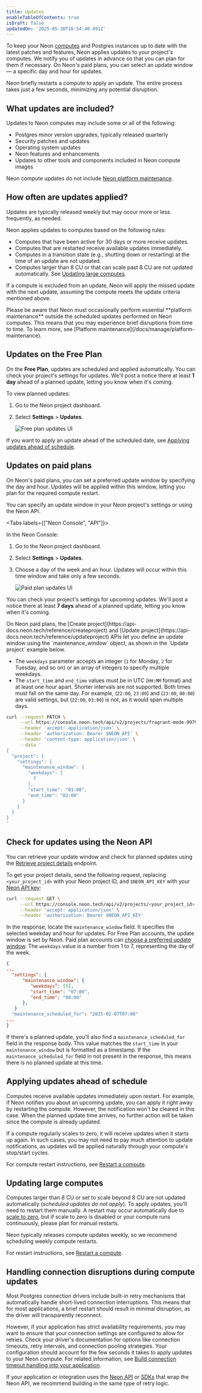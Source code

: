 ```yaml
---
title: Updates
enableTableOfContents: true
isDraft: false
updatedOn: '2025-05-30T16:54:40.491Z'
---
```


To keep your Neon [computes](/docs/reference/glossary#compute) and Postgres instances up to date with the latest patches and features, Neon applies updates to your project's computes. We notify you of updates in advance so that you can plan for them if necessary. On Neon's paid plans, you can select an update window — a specific day and hour for updates.

Neon briefly restarts a compute to apply an update. The entire process takes just a few seconds, minimizing any potential disruption.

## What updates are included?

Updates to Neon computes may include some or all of the following:

- Postgres minor version upgrades, typically released quarterly
- Security patches and updates
- Operating system updates
- Neon features and enhancements
- Updates to other tools and components included in Neon compute images

Neon compute updates do not include [Neon platform maintenance](/docs/manage/platform-maintenance).

## How often are updates applied?

Updates are typically released weekly but may occur more or less frequently, as needed.

Neon applies updates to computes based on the following rules:

- Computes that have been active for 30 days or more receive updates.
- Computes that are restarted receive available updates immediately.
- Computes in a transition state (e.g., shutting down or restarting) at the time of an update are not updated.
- Computes larger than 8 CU or that can scale past 8 CU are not updated automatically. See [Updating large computes](#updating-large-computes).

If a compute is excluded from an update, Neon will apply the missed update with the next update, assuming the compute meets the update criteria mentioned above.

<Admonition type="important" title="updates outside of scheduled update windows">
Please be aware that Neon must occasionally perform essential **platform maintenance** outside the scheduled updates performed on Neon computes. This means that you may experience brief disruptions from time to time. To learn more, see [Platform maintenance](/docs/manage/platform-maintenance).
</Admonition>

## Updates on the Free Plan

On the **Free Plan**, updates are scheduled and applied automatically. You can check your project's settings for updates. We'll post a notice there at least **1 day** ahead of a planned update, letting you know when it's coming.

To view planned updates:

1. Go to the Neon project dashboard.
2. Select **Settings** > **Updates**.

   ![Free plan updates UI](/docs/manage/free_plan_updates.png)

If you want to apply an update ahead of the scheduled date, see [Applying updates ahead of schedule](#applying-updates-ahead-of-schedule).

## Updates on paid plans

On Neon's paid plans, you can set a preferred update window by specifying the day and hour. Updates will be applied within this window, letting you plan for the required compute restart.

You can specify an update window in your Neon project's settings or using the Neon API.

<Tabs labels={["Neon Console", "API"]}>

<TabItem>
In the Neon Console:

1. Go to the Neon project dashboard.
2. Select **Settings** > **Updates**.
3. Choose a day of the week and an hour. Updates will occur within this time window and take only a few seconds.

   ![Paid plan updates UI](/docs/manage/paid_plan_updates.png)

You can check your project's settings for upcoming updates. We'll post a notice there at least **7 days** ahead of a planned update, letting you know when it's coming.

</TabItem>

<TabItem>
On Neon paid plans, the [Create project](https://api-docs.neon.tech/reference/createproject) and [Update project](https://api-docs.neon.tech/reference/updateproject) APIs let you define an update window using the `maintenance_window` object, as shown in the `Update project` example below.

- The `weekdays` parameter accepts an integer (`1` for Monday, `2` for Tuesday, and so on) or an array of integers to specify multiple weekdays.
- The `start_time` and `end_time` values must be in UTC (`HH:MM` format) and at least one hour apart. Shorter intervals are not supported. Both times must fall on the same day. For example, (`22:00`, `23:00`) and (`23:00`, `00:00`) are valid settings, but (`22:00`, `03:00`) is not, as it would span multiple days.

```bash
curl --request PATCH \
     --url https://console.neon.tech/api/v2/projects/fragrant-mode-99795914 \
     --header 'accept: application/json' \
     --header 'authorization: Bearer $NEON_API' \
     --header 'content-type: application/json' \
     --data '
{
  "project": {
    "settings": {
      "maintenance_window": {
        "weekdays": [
          7
        ],
        "start_time": "01:00",
        "end_time": "02:00"
      }
    }
  }
}
'
```

</TabItem>

</Tabs>

## Check for updates using the Neon API

You can retrieve your update window and check for planned updates using the [Retrieve project details](https://api-docs.neon.tech/reference/getproject) endpoint.

To get your project details, send the following request, replacing `<your_project_id>` with your Neon project ID, and `$NEON_API_KEY` with your [Neon API key](/docs/manage/api-keys):

```bash
curl --request GET \
     --url https://console.neon.tech/api/v2/projects/<your_project_id> \
     --header 'accept: application/json' \
     --header 'authorization: Bearer $NEON_API_KEY'
```

In the response, locate the `maintenance_window` field. It specifies the selected weekday and hour for updates. For Free Plan accounts, the update window is set by Neon. Paid plan accounts can [choose a preferred update window](#updates-on-paid-plans). The `weekdays` value is a number from 1 to 7, representing the day of the week.

```json
{
...
  "settings": {
      "maintenance_window": {
         "weekdays": [5],
         "start_time": "07:00",
         "end_time": "08:00"
      },
   }
  "maintenance_scheduled_for": "2025-02-07T07:00"
...
}
```

If there's a planned update, you'll also find a `maintenance_scheduled_for` field in the response body. This value matches the `start_time` in your `maintenance_window` but is formatted as a timestamp. If the `maintenance_scheduled_for` field in not present in the response, this means there is no planned update at this time.

## Applying updates ahead of schedule

Computes receive available updates immediately upon restart. For example, if Neon notifies you about an upcoming update, you can apply it right away by restarting the compute. However, the notification won't be cleared in this case. When the planned update time arrives, no further action will be taken since the compute is already updated.

If a compute regularly scales to zero, it will receive updates when it starts up again. In such cases, you may not need to pay much attention to update notifications, as updates will be applied naturally through your compute's stop/start cycles.

For compute restart instructions, see [Restart a compute](/docs/manage/computes#restart-a-compute).

## Updating large computes

Computes larger than 8 CU or set to scale beyond 8 CU are not updated automatically (_scheduled updates do not apply_). To apply updates, you'll need to restart them manually. A restart may occur automatically due to [scale to zero](/docs/introduction/scale-to-zero), but if scale to zero is disabled or your compute runs continuously, please plan for manual restarts.

Neon typically releases compute updates weekly, so we recommend scheduling weekly compute restarts.

For restart instructions, see [Restart a compute](/docs/manage/computes#restart-a-compute).

## Handling connection disruptions during compute updates

Most Postgres connection drivers include built-in retry mechanisms that automatically handle short-lived connection interruptions. This means that for most applications, a brief restart should result in minimal disruption, as the driver will transparently reconnect.

However, if your application has strict availability requirements, you may want to ensure that your connection settings are configured to allow for retries. Check your driver's documentation for options like connection timeouts, retry intervals, and connection pooling strategies. Your configuration should account for the few seconds it takes to apply updates to your Neon compute. For related information, see [Build connection timeout handling into your application](/docs/connect/connection-latency#build-connection-timeout-handling-into-your-application).

If your application or integration uses the [Neon API](https://api-docs.neon.tech/reference/getting-started-with-neon-api) or [SDKs](/docs/reference/sdk) that wrap the Neon API, we recommend building in the same type of retry logic.

<NeedHelp/>
